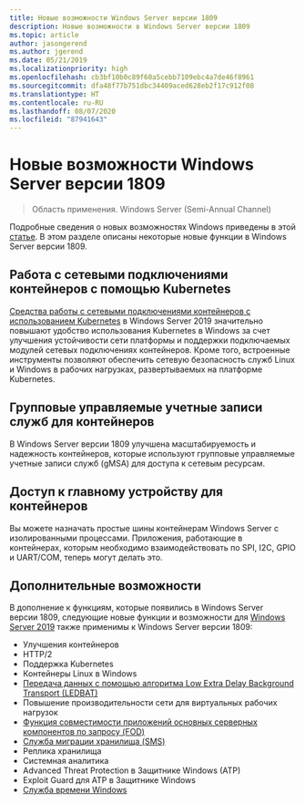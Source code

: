 ```yaml
---
title: Новые возможности Windows Server версии 1809
description: Новые возможности в Windows Server версии 1809
ms.topic: article
author: jasongerend
ms.author: jgerend
ms.date: 05/21/2019
ms.localizationpriority: high
ms.openlocfilehash: cb3bf10b0c89f60a5cebb7109ebc4a7de46f8961
ms.sourcegitcommit: dfa48f77b751dbc34409aced628eb2f17c912f08
ms.translationtype: HT
ms.contentlocale: ru-RU
ms.lasthandoff: 08/07/2020
ms.locfileid: "87941643"
---
```

# <a name="whats-new-in-windows-server-version-1809"></a>Новые возможности Windows Server версии 1809

>Область применения. Windows Server (Semi-Annual Channel)

Подробные сведения о новых возможностях Windows приведены в этой [статье](whats-new-in-windows-server.md). В этом разделе описаны некоторые новые функции в Windows Server версии 1809.

## <a name="container-networking-with-kubernetes"></a>Работа с сетевыми подключениями контейнеров с помощью Kubernetes

[Средства работы с сетевыми подключениями контейнеров с использованием Kubernetes](../networking/sdn/technologies/containers/container-networking-overview.md) в Windows Server 2019 значительно повышают удобство использования Kubernetes в Windows за счет улучшения устойчивости сети платформы и поддержки подключаемых модулей сетевых подключениях контейнеров.
Кроме того, встроенные инструменты позволяют обеспечить сетевую безопасность служб Linux и Windows в рабочих нагрузках, развертываемых на платформе Kubernetes.

## <a name="group-managed-service-accounts-for-containers"></a>Групповые управляемые учетные записи служб для контейнеров

В Windows Server версии 1809 улучшена масштабируемость и надежность контейнеров, которые используют групповые управляемые учетные записи служб (gMSA) для доступа к сетевым ресурсам.

## <a name="host-device-access-for-containers"></a>Доступ к главному устройству для контейнеров

Вы можете назначать простые шины контейнерам Windows Server с изолированными процессами.
Приложения, работающие в контейнерах, которым необходимо взаимодействовать по SPI, I2C, GPIO и UART/COM, теперь могут делать это.

## <a name="additional-features"></a>Дополнительные возможности
В дополнение к функциям, которые появились в Windows Server версии 1809, следующие новые функции и возможности для [Windows Server 2019](../get-started-19/get-started-19.md) также применимы к Windows Server версии 1809:

* Улучшения контейнеров
* HTTP/2
* Поддержка Kubernetes
* Контейнеры Linux в Windows
* [Передача данных с помощью алгоритма Low Extra Delay Background Transport (LEDBAT)](https://techcommunity.microsoft.com/t5/networking-blog/bg-p/NetworkingBlog)
* Повышение производительности сети для виртуальных рабочих нагрузок
* [Функция совместимости приложений основных серверных компонентов по запросу (FOD)](../get-started-19/install-fod-19.md)
* [Служба миграции хранилища (SMS)](../storage/whats-new-in-storage.md#storage-spaces-direct)
* Реплика хранилища
* Системная аналитика
* Advanced Threat Protection в Защитнике Windows (ATP)
* Exploit Guard для ATP в Защитнике Windows
* [Служба времени Windows](../networking/windows-time-service/insider-preview.md)
